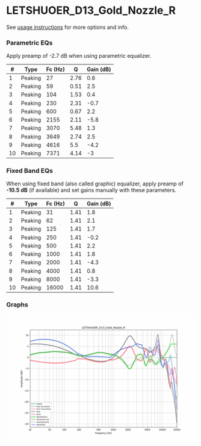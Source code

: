 # LETSHUOER_D13_Gold_Nozzle_R
See [usage instructions](https://github.com/jaakkopasanen/AutoEq#usage) for more options and info.

### Parametric EQs
Apply preamp of -2.7 dB when using parametric equalizer.

|   # | Type    |   Fc (Hz) |    Q |   Gain (dB) |
|-----|---------|-----------|------|-------------|
|   1 | Peaking |        27 | 2.76 |         0.6 |
|   2 | Peaking |        59 | 0.51 |         2.5 |
|   3 | Peaking |       104 | 1.53 |         0.4 |
|   4 | Peaking |       230 | 2.31 |        -0.7 |
|   5 | Peaking |       600 | 0.67 |         2.2 |
|   6 | Peaking |      2155 | 2.11 |        -5.8 |
|   7 | Peaking |      3070 | 5.48 |         1.3 |
|   8 | Peaking |      3649 | 2.74 |         2.5 |
|   9 | Peaking |      4616 | 5.5  |        -4.2 |
|  10 | Peaking |      7371 | 4.14 |        -3   |

### Fixed Band EQs
When using fixed band (also called graphic) equalizer, apply preamp of **-10.5 dB** (if available) and set gains manually with these parameters.

|   # | Type    |   Fc (Hz) |    Q |   Gain (dB) |
|-----|---------|-----------|------|-------------|
|   1 | Peaking |        31 | 1.41 |         1.8 |
|   2 | Peaking |        62 | 1.41 |         2.1 |
|   3 | Peaking |       125 | 1.41 |         1.7 |
|   4 | Peaking |       250 | 1.41 |        -0.2 |
|   5 | Peaking |       500 | 1.41 |         2.2 |
|   6 | Peaking |      1000 | 1.41 |         1.8 |
|   7 | Peaking |      2000 | 1.41 |        -4.3 |
|   8 | Peaking |      4000 | 1.41 |         0.8 |
|   9 | Peaking |      8000 | 1.41 |        -3.3 |
|  10 | Peaking |     16000 | 1.41 |        10.6 |

### Graphs
![](./LETSHUOER_D13_Gold_Nozzle_R.png)
